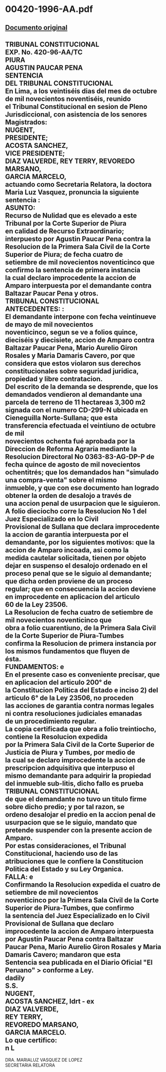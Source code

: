 
00420-1996-AA.pdf
=================
  
[Documento original](https://tc.gob.pe/jurisprudencia/1997/00420-1996-AA.pdf)  
---  
TRIBUNAL CONSTITUCIONAL  
EXP. No. 420-96-AA/TC  
PIURA  
AGUSTIN PAUCAR PENA  
SENTENCIA  
DEL TRIBUNAL CONSTITUCIONAL  
En Lima, a los veintiséis dias del mes de octubre de mil novecientos noventiséis, reunido  
el Tribunal Constitucional en sesion de Pleno Jurisdiccional, con asistencia de los senores  
Magistrados:  
NUGENT,  
PRESIDENTE;  
ACOSTA SANCHEZ,  
VICE PRESIDENTE;  
DIAZ VALVERDE, REY TERRY, REVOREDO MARSANO,  
GARCIA MARCELO,  
actuando como Secretaria Relatora, la doctora Maria Luz Vasquez, pronuncia la siguiente  
sentencia :  
ASUNTO:  
Recurso de Nulidad que es elevado a este Tribunal por la Corte Superior de Piura  
en calidad de Recurso Extraordinario; interpuesto por Agustin Paucar Pena contra la  
Resolucion de la Primera Sala Civil de la Corte Superior de Piura; de fecha cuatro de  
setiembre de mil novecientos noventicinco que confirmo la sentencia de primera instancia  
la cual declaro improcedente la accion de Amparo interpuesta por el demandante contra  
Baltazar Paucar Pena y otros.  
TRIBUNAL CONSTITUCIONAL  
ANTECEDENTES: :  
El demandante interpone con fecha veintinueve de mayo de mil novecientos  
noventicinco, segun se ve a folios quince, dieciséis y diecisiete, accion de Amparo contra  
Baltazar Paucar Pena, Mario Aurelio Giron Rosales y Maria Damaris Cavero, por que  
considera que estos violaron sus derechos constitucionales sobre seguridad juridica,  
propiedad y libre contratacion.  
Del escrito de la demanda se desprende, que los demandados vendieron al demandante una  
parcela de terreno de 11 hectareas 3,300 m2 signada con el numero CD-299-N ubicada en  
Cieneguilla Norte-Sullana; que esta transferencia efectuada el veintiuno de octubre de mil  
novecientos ochenta fué aprobada por la Direccion de Reforma Agraria mediante la  
Resolucion Directoral No 0363-83-AG-DP-P de fecha quince de agosto de mil novecientos  
ochentitrés; que los demandados han "simulado una compra-venta" sobre el mismo  
inmueble, y que con ese documento han logrado obtener la orden de desalojo a través de  
una accion penal de usurpacion que le siguieron.  
A folio dieciocho corre la Resolucion No 1 del Juez Especializado en lo Civil  
Provisional de Sullana que declara improcedente la accion de garantia interpuesta por el  
demandante, por los siguientes motivos: que la accion de Amparo incoada, asi como la  
medida cautelar solicitada, tienen por objeto dejar en suspenso el desalojo ordenado en el  
proceso penal que se le siguio al demandante; que dicha orden proviene de un proceso  
regular; que en consecuencia la accion deviene en improcedente en aplicacion del articulo  
60 de la Ley 23506.  
La Resolucion de fecha cuatro de setiembre de mil novecientos noventicinco que  
obra a folio cuarentiuno, de la Primera Sala Civil de la Corte Superior de Piura-Tumbes  
confirma la Resolucion de primera instancia por los mismos fundamentos que fluyen de  
ésta.  
FUNDAMENTOS: e  
En el presente caso es conveniente precisar, que en aplicacion del articulo 200° de  
la Constitucion Politica del Estado e inciso 2) del articulo 6° de la Ley 23506, no proceden  
las acciones de garantia contra normas legales ni contra resoluciones judiciales emanadas  
de un procedimiento regular.  
La copia certificada que obra a folio treintiocho, contiene la Resolucion expedida  
por la Primera Sala Civil de la Corte Superior de Justicia de Piura y Tumbes, por medio de  
la cual se declaro improcedente la accion de prescripcion adquisitiva que interpuso el  
mismo demandante para adquirir la propiedad del inmueble sub-litis, dicho fallo es prueba  
TRIBUNAL CONSTITUCIONAL  
de que el demandante no tuvo un titulo firme sobre dicho predio; y por tal razon, se  
ordeno desalojar el predio en la accion penal de usurpacion que se le siguio, mandato que  
pretende suspender con la presente accion de Amparo.  
Por estas consideraciones, el Tribunal Constitucional, haciendo uso de las  
atribuciones que le confiere la Constitucion Politica del Estado y su Ley Organica.  
FALLA: e  
Confirmando la Resolucion expedida el cuatro de setiembre de mil novecientos  
noventicinco por la Primera Sala Civil de la Corte Superior de Piura-Tumbes, que confirmo  
la sentencia del Juez Especializado en lo Civil Provisional de Sullana que declaro  
improcedente la accion de Amparo interpuesta por Agustin Paucar Pena contra Baltazar  
Paucar Pena, Mario Aurelio Giron Rosales y Maria Damaris Cavero; mandaron que esta  
Sentencia sea publicada en el Diario Oficial "El Peruano" > conforme a Ley.  
dadily  
S.S.  
NUGENT,  
ACOSTA SANCHEZ, Idrt - ex  
DIAZ VALVERDE,  
REY TERRY,  
REVOREDO MARSANO,  
GARCIA MARCELO.  
Lo que certifico:  
n L  
-  
DRA. MARIALUZ VASQUEZ DE LOPEZ  
SECRETARIA RELATORA